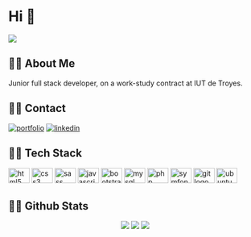 # Hi 👋

[![](https://visitcount.itsvg.in/api?id=CyndelHerolt&icon=5&color=9)](https://visitcount.itsvg.in)

## 🐱‍👓 About Me
Junior full stack developer, on a work-study contract at IUT de Troyes.


## 🐱‍👤 Contact
[![portfolio](https://img.shields.io/badge/my_portfolio-000?style=for-the-badge&logo=ko-fi&logoColor=white)](https://cyndelherolt.fr/)
[![linkedin](https://img.shields.io/badge/linkedin-0A66C2?style=for-the-badge&logo=linkedin&logoColor=white)](https://www.linkedin.com/in/cyndel-herolt/)


## 🐱‍🚀 Tech Stack

<div align="left">
  <img src="https://cdn.jsdelivr.net/gh/devicons/devicon/icons/html5/html5-original.svg" height="30" width="42" alt="html5 logo"  />
  <img src="https://cdn.jsdelivr.net/gh/devicons/devicon/icons/css3/css3-original.svg" height="30" width="42" alt="css3 logo"  />
  <img src="https://cdn.jsdelivr.net/gh/devicons/devicon/icons/sass/sass-original.svg" height="30" width="42" alt="sass logo"  />
  <img src="https://cdn.jsdelivr.net/gh/devicons/devicon/icons/javascript/javascript-original.svg" height="30" width="42" alt="javascript logo"  />
  <img src="https://cdn.jsdelivr.net/gh/devicons/devicon/icons/bootstrap/bootstrap-original.svg" height="30" width="42" alt="bootstrap logo"  />
  <img src="https://cdn.jsdelivr.net/gh/devicons/devicon/icons/mysql/mysql-original-wordmark.svg" height="30" width="42" alt="mysql logo"  />
  <img src="https://cdn.jsdelivr.net/gh/devicons/devicon/icons/php/php-plain.svg" height="30" width="42" alt="php logo"  />
  <img src="https://cdn.jsdelivr.net/gh/devicons/devicon/icons/symfony/symfony-original-wordmark.svg" height="30" width="42" alt="symfony logo"  />
  <img src="https://cdn.jsdelivr.net/gh/devicons/devicon/icons/git/git-plain-wordmark.svg" height="30" width="42" alt="git logo"  />
  <img src="https://cdn.jsdelivr.net/gh/devicons/devicon/icons/ubuntu/ubuntu-plain-wordmark.svg" height="30" width="42" alt="ubuntu logo"  />
</div>

## 🐱‍💻 Github Stats
<div align="center">
  <img src="https://github-readme-stats.vercel.app/api?username=CyndelHerolt&theme=gotham&hide_border=true&include_all_commits=true&count_private=false" />
  <img src="https://github-readme-streak-stats.herokuapp.com/?user=CyndelHerolt&theme=gotham&hide_border=true" />
  <img src="https://github-readme-stats.vercel.app/api/top-langs/?username=CyndelHerolt&theme=gotham&hide_border=true&include_all_commits=true&count_private=false&layout=compact" />
</div>
